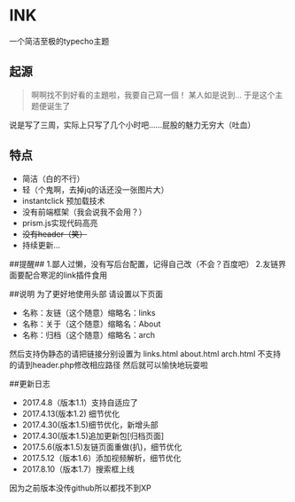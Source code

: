 # INK
一个简洁至极的typecho主题

## 起源
 > 啊啊找不到好看的主題啦，我要自己寫一個！
某人如是说到…
于是这个主题便诞生了

说是写了三周，实际上只写了几个小时吧……屁股的魅力无穷大（吐血）

## 特点
 - 简洁（白的不行）
 - 轻（个鬼啊，去掉jq的话还没一张图片大）
 - instantclick 预加载技术
 - 没有前端框架（我会说我不会用？）
 - prism.js实现代码高亮
 - ~~没有header（笑）~~
 - 持续更新…

 ##提醒##
1.鄙人过懒，没有写后台配置，记得自己改（不会？百度吧）
2.友链界面要配合寒泥的link插件食用

##说明
为了更好地使用头部
请设置以下页面
 - 名称：友链（这个随意）缩略名：links
 - 名称：关于（这个随意）缩略名：About
 - 名称：归档（这个随意）缩略名：arch

然后支持伪静态的请把链接分别设置为
links.html   about.html   arch.html
不支持的请到header.php修改相应路径
然后就可以愉快地玩耍啦

##更新日志
 - 2017.4.8（版本1.1）支持自适应了
 - 2017.4.13(版本1.2) 细节优化
 - 2017.4.30(版本1.5)细节优化，新增头部
 - 2017.4.30(版本1.5)追加更新包[归档页面]
 - 2017.5.6(版本1.5)友链页面重做(扒)，细节优化
 - 2017.5.12（版本1.6）添加视频解析，细节优化
 - 2017.8.10（版本1.7）搜索框上线

 因为之前版本没传github所以都找不到XP
